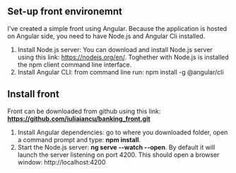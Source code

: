 ## Set-up front environemnt

I've created a simple front using Angular. Because the application is hosted on Angular side, you need to have Node.js and Angular Cli installed. 
1. Install Node.js server: You can download and install Node.js server using this link: https://nodejs.org/en/. Toghether with Node.js is installed the npm client command line interface.
2. Install Angular CLI: from command line run: npm install -g @angular/cli

## Install front

Front can be downloaded from github using this link: **https://github.com/iuliaiancu/banking_front.git**

1. Install Angular dependencies: go to where you downloaded folder, open a command prompt and type: **npm install**.
2. Start the Node.js server: **ng serve --watch --open**. By default it will launch the server listening on port 4200. This should open a browser window: http://localhost:4200


